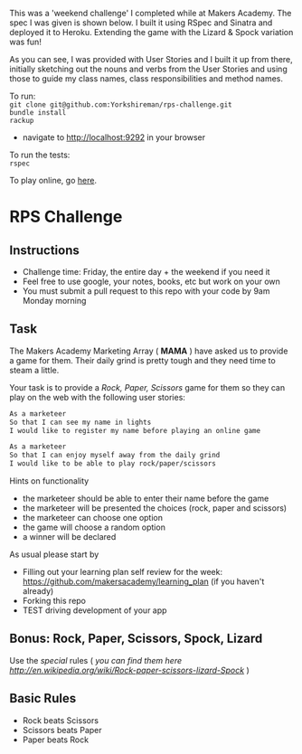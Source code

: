 This was a 'weekend challenge' I completed while at Makers Academy. The spec I was given is shown below. I built it using RSpec and Sinatra and deployed it to Heroku.  Extending the game with the Lizard & Spock variation was fun!  

As you can see, I was provided with User Stories and I built it up from there, initially sketching out the nouns and verbs from the User Stories and using those to guide my class names, class responsibilities and method names.  

To run:  
`git clone git@github.com:Yorkshireman/rps-challenge.git`  
`bundle install`  
`rackup`  
- navigate to [http://localhost:9292](http://localhost:9292) in your browser  

To run the tests:  
`rspec`  

To play online, go [here](https://rockpaperscissors-ruby.herokuapp.com/).

# RPS Challenge

Instructions
-------
* Challenge time: Friday, the entire day + the weekend if you need it
* Feel free to use google, your notes, books, etc but work on your own
* You must submit a pull request to this repo with your code by 9am Monday morning

Task 
----
  
The Makers Academy Marketing Array ( **MAMA** ) have asked us to provide a game for them. Their daily grind is pretty tough and they need time to steam a little.

Your task is to provide a _Rock, Paper, Scissors_ game for them so they can play on the web with the following user stories:

```sh
As a marketeer
So that I can see my name in lights
I would like to register my name before playing an online game

As a marketeer
So that I can enjoy myself away from the daily grind
I would like to be able to play rock/paper/scissors
```

Hints on functionality

- the marketeer should be able to enter their name before the game
- the marketeer will be presented the choices (rock, paper and scissors)
- the marketeer can choose one option
- the game will choose a random option
- a winner will be declared


As usual please start by

* Filling out your learning plan self review for the week: https://github.com/makersacademy/learning_plan (if you haven't already)
* Forking this repo
* TEST driving development of your app

## Bonus: Rock, Paper, Scissors, Spock, Lizard

Use the _special_ rules ( _you can find them here http://en.wikipedia.org/wiki/Rock-paper-scissors-lizard-Spock_ )

## Basic Rules

- Rock beats Scissors
- Scissors beats Paper
- Paper beats Rock
